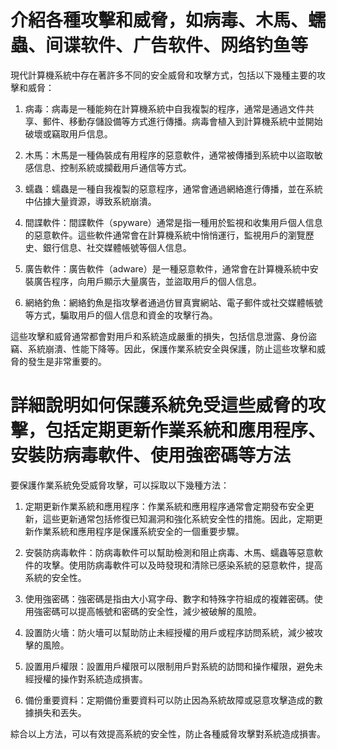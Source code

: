 # 介紹各種攻擊和威脅，如病毒、木馬、蠕蟲、间谍软件、广告软件、网络钓鱼等

現代計算機系統中存在著許多不同的安全威脅和攻擊方式，包括以下幾種主要的攻擊和威脅：

1. 病毒：病毒是一種能夠在計算機系統中自我複製的程序，通常是通過文件共享、郵件、移動存儲設備等方式進行傳播。病毒會植入到計算機系統中並開始破壞或竊取用戶信息。

2. 木馬：木馬是一種偽裝成有用程序的惡意軟件，通常被傳播到系統中以盜取敏感信息、控制系統或攔截用戶通信等方式。

3. 蠕蟲：蠕蟲是一種自我複製的惡意程序，通常會通過網絡進行傳播，並在系統中佔據大量資源，導致系統崩潰。

4. 間諜軟件：間諜軟件（spyware）通常是指一種用於監視和收集用戶個人信息的惡意軟件。這些軟件通常會在計算機系統中悄悄運行，監視用戶的瀏覽歷史、銀行信息、社交媒體帳號等個人信息。

5. 廣告軟件：廣告軟件（adware）是一種惡意軟件，通常會在計算機系統中安裝廣告程序，向用戶顯示大量廣告，並盜取用戶的個人信息。

6. 網絡釣魚：網絡釣魚是指攻擊者通過仿冒真實網站、電子郵件或社交媒體帳號等方式，騙取用戶的個人信息和資金的攻擊行為。

這些攻擊和威脅通常都會對用戶和系統造成嚴重的損失，包括信息泄露、身份盜竊、系統崩潰、性能下降等。因此，保護作業系統安全與保護，防止這些攻擊和威脅的發生是非常重要的。

# 詳細說明如何保護系統免受這些威脅的攻擊，包括定期更新作業系統和應用程序、安裝防病毒軟件、使用強密碼等方法
要保護作業系統免受威脅攻擊，可以採取以下幾種方法：

1. 定期更新作業系統和應用程序：作業系統和應用程序通常會定期發布安全更新，這些更新通常包括修復已知漏洞和強化系統安全性的措施。因此，定期更新作業系統和應用程序是保護系統安全的一個重要步驟。

2. 安裝防病毒軟件：防病毒軟件可以幫助檢測和阻止病毒、木馬、蠕蟲等惡意軟件的攻擊。使用防病毒軟件可以及時發現和清除已感染系統的惡意軟件，提高系統的安全性。

3. 使用強密碼：強密碼是指由大小寫字母、數字和特殊字符組成的複雜密碼。使用強密碼可以提高帳號和密碼的安全性，減少被破解的風險。

4. 設置防火墻：防火墻可以幫助防止未經授權的用戶或程序訪問系統，減少被攻擊的風險。

5. 設置用戶權限：設置用戶權限可以限制用戶對系統的訪問和操作權限，避免未經授權的操作對系統造成損害。

6. 備份重要資料：定期備份重要資料可以防止因為系統故障或惡意攻擊造成的數據損失和丟失。

綜合以上方法，可以有效提高系統的安全性，防止各種威脅攻擊對系統造成損害。